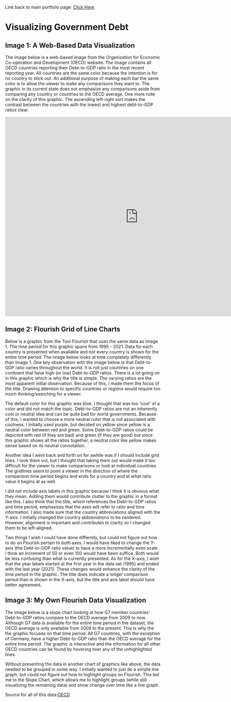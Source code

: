 Link back to main portfolio page: [Click Here](/README.md)
# Visualizing Government Debt

## Image 1: A Web-Based Data Visualization

The image below is a web-based image from the Organization for Economic Co-operation and Development (OECD) website. The image contains all OECD countries reporting their Debt-to-GDP ratio in the most recent reporting year. All countries are the same color because the intention is for no country to stick out. An additional purpose of making each bar the same color is to allow the viewer to make any comparisons they want to. The graphic in its current state does not emphasize any comparisons aside from comparing any country or countries to the OECD average. One more note on the clarity of this graphic. The ascending left-right sort makes the contrast between the countries with the lowest and highest debt-to-GDP ratios clear. 

<iframe src="https://data.oecd.org/chart/6XVM" width="860" height="645" style="border: 0" mozallowfullscreen="true" webkitallowfullscreen="true" allowfullscreen="true"><a href="https://data.oecd.org/chart/6XVM" target="_blank">OECD Chart: General government debt, Total, % of GDP, Annual, 2021</a></iframe>

## Image 2: Flourish Grid of Line Charts

Below is a graphic from the Tool Flourish that uses the same data as  Image 1. The time period for this graphic spans from 1995 - 2021. Data for each country is presented when available and not every country is shown for the entire time period. The image below looks at time completely differently than Image 1. One key observation with the image below is that Debt-to-GDP ratio varies throughout the world. It is not just countries on one continent that have high (or low) Debt-to-GDP ratios. There is a lot going on in this graphic which is why the title is simple. The varying ratios are the most apparent initial observation. Because of this, I made them the focus of the title. Drawing attention to specific countries or regions would require too much thinking/searching for a viewer. 

The default color for this graphic was blue. I thought that was too 'cool' of a color and did not match the topic. Debt-to-GDP ratios are not an inherently cool or neutral idea and can be quite bad for world governments. Because of this, I wanted to choose a more neutral color that is not associated with coolness. I initially used purple, but decided on yellow since yellow is a neutral color between red and green. Some Debt-to-GDP ratios could be depicted with red (if they are bad) and green (if they are good) but since this graphic shows all the ratios together, a neutral color like yellow makes sense based on its neutral connotation. 

Another idea I went back and forth on for awhile was if I should include grid lines. I took them out, but I thought that taking them out would make it too difficult for the viewer to make comparisons or look at individual countries. The gridlines seem to point a viewer in the direction of where the comparison time period begins and ends for a country and at what ratio value it begins at as well. 

I did not include axis labels in this graphic because I think it is obvious what they mean. Adding them would contribute clutter to the graphic in a format like this. I also think that the title, which references the Debt-to-GDP ratios and time period, emphasizes that the axes will refer to ratio and time information. I also made sure that the country abbreviations aligned with the Y-axis. I initially changed the country abbreviations to be centered. However, alignment is important and contributes to clarity so I changed them to be left-aligned. 

Two things I wish I could have done differntly, but could not figure out how to do on Flourish pertain to both axes. I would have liked to change the Y-axis (the Debt-to-GDP ratio value) to have a more incrementally even scale. I think an increment of 50 or even 100 would have been suffice. Both would be less confusing than what is currently presented. As for the X-axis, I wish that the year labels started at the first year in the data set (1995) and ended with the last year (2021). These changes would enhance the clarity of the time period in the graphic. The title does indicate a longer comparison period than is shown in the X-axis, but the title and axis label should have better agreement. 

<div class="flourish-embed flourish-chart" data-src="visualisation/12580324"><script src="https://public.flourish.studio/resources/embed.js"></script></div>

## Image 3: My Own Flourish Data Visualization 

The image below is a slope chart looking at how G7 member countries' Debt-to-GDP ratios compare to the OECD average from 2009 to now. Although G7 data is available for the entire time period in the dataset, the OECD average is only available from 2009 to the present. This is why the the graphic focuses on that time period. All G7 countries, with the exception of Germany, have a higher Debt-to-GDP ratio than the OECD average for the entire time period. The graphic is interactive and the information for all other OECD countries can be found by hovering over any of the unhighlighted lines. 

Without presenting the data in another chart of graphics like above, the data needed to be grouped in some way. I initially wanted to just do a simple line graph, but could not figure out how to highlight groups on Flourish. This led me to the Slope Chart, which allows me to highlight groups (while still visualizing the remaining data) and show change over time like a line graph. 

<div class="flourish-embed flourish-slope" data-src="visualisation/12593267"><script src="https://public.flourish.studio/resources/embed.js"></script></div>

Source for all of this data:[OECD](https://data.oecd.org/gga/general-government-debt.htm)
